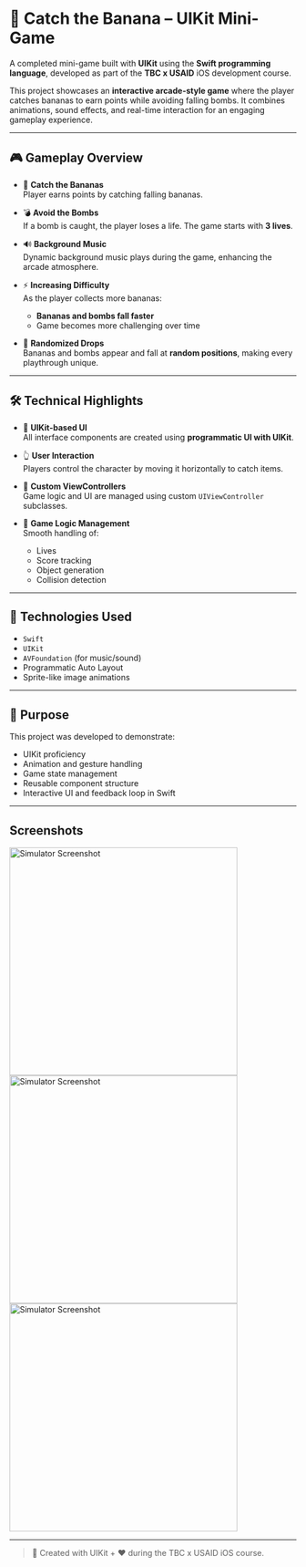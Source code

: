 # 🍌 Catch the Banana – UIKit Mini-Game

A completed mini-game built with **UIKit** using the **Swift programming language**, developed as part of the **TBC x USAID** iOS development course.

This project showcases an **interactive arcade-style game** where the player catches bananas to earn points while avoiding falling bombs. It combines animations, sound effects, and real-time interaction for an engaging gameplay experience.

---

## 🎮 Gameplay Overview

- 🍌 **Catch the Bananas**  
  Player earns points by catching falling bananas.

- 💣 **Avoid the Bombs**  
  If a bomb is caught, the player loses a life. The game starts with **3 lives**.

- 🔊 **Background Music**  
  Dynamic background music plays during the game, enhancing the arcade atmosphere.

- ⚡ **Increasing Difficulty**  
  As the player collects more bananas:
  - **Bananas and bombs fall faster**
  - Game becomes more challenging over time

- 🎲 **Randomized Drops**  
  Bananas and bombs appear and fall at **random positions**, making every playthrough unique.

---

## 🛠 Technical Highlights

- 📱 **UIKit-based UI**  
  All interface components are created using **programmatic UI with UIKit**.

- 👆 **User Interaction**  
  Players control the character by moving it horizontally to catch items.

- 🎨 **Custom ViewControllers**  
  Game logic and UI are managed using custom `UIViewController` subclasses.

- 🧠 **Game Logic Management**  
  Smooth handling of:
  - Lives
  - Score tracking
  - Object generation
  - Collision detection

---

## 🧪 Technologies Used
- `Swift`
- `UIKit`
- `AVFoundation` (for music/sound)
- Programmatic Auto Layout
- Sprite-like image animations

---

## 📌 Purpose
This project was developed to demonstrate:
- UIKit proficiency
- Animation and gesture handling
- Game state management
- Reusable component structure
- Interactive UI and feedback loop in Swift

----------
## Screenshots
<img src="https://github.com/user-attachments/assets/e75b5e6d-d160-4cf6-80cf-a1667062fc25" alt="Simulator Screenshot" height="400"/>
<img src="https://github.com/user-attachments/assets/f4f9b8ab-30c1-43f8-8f8a-b77f7a5e252e" alt="Simulator Screenshot" height="400"/>
<img src="https://github.com/user-attachments/assets/ae15c336-e545-4db9-9f94-aad1691311c2" alt="Simulator Screenshot" height="400"/>

---

> 🚀 Created with UIKit + ❤️ during the TBC x USAID iOS course.
